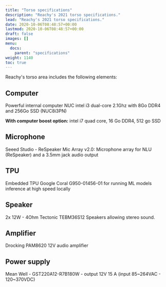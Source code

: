 ```yaml
---
title: "Torso specifications"
description: "Reachy's 2021 torso specifications."
lead: "Reachy's 2021 torso specifications."
date: 2020-10-06T08:48:57+00:00
lastmod: 2020-10-06T08:48:57+00:00
draft: false
images: []
menu:
  docs:
    parent: "specifications"
weight: 1140
toc: true
---
```


Reachy's torso area includes the following elements:

## Computer
Powerful internal computer NUC intel i3 dual-core 2.1Ghz with 8Go DDR4 and 256Go SSD (NUC8i3PN)

**With computer boost option:** intel i7 quad core, 16 Go DDR4, 512 go SSD

## Microphone
Seeed Studio - ReSpeaker Mic Array v2.0:  Microphone array for NLU (ReSpeaker) and a 3.5mm jack audio output

## TPU
Embedded TPU Google Coral G950-01456-01 for running ML models inference at high speed locally

## Speaker
2x 12W - 4Ohm Tectonic TEBM36S12 Speakers allowing stereo sound.

## Amplifier
Drocking PAM8620 12V audio amplifier

## Power supply
Mean Well - GST220A12-R7B180W - output 12V 15 A (input 85~264VAC - 120~370VDC)
